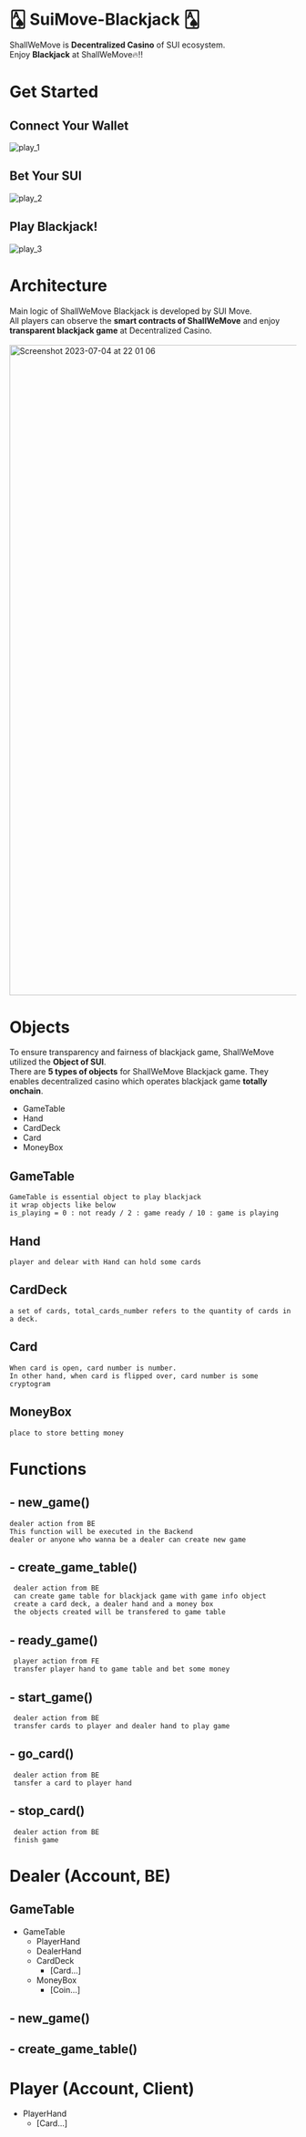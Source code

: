 # 🂡 SuiMove-Blackjack 🂡
ShallWeMove is <strong>Decentralized Casino</strong> of SUI ecosystem. <br>
Enjoy <strong>Blackjack</strong> at ShallWeMove🔥!!

# Get Started
## Connect Your Wallet
![play_1](https://github.com/ShallWeMove/SuiMove-Blackjack/assets/72509938/b432a14c-36ba-4883-9f28-092962f9a190)

## Bet Your SUI
![play_2](https://github.com/ShallWeMove/SuiMove-Blackjack/assets/72509938/d8d4e823-4b02-455f-b7e7-5eb8577e7599)

## Play Blackjack!
![play_3](https://github.com/ShallWeMove/SuiMove-Blackjack/assets/72509938/d89d01ec-65cb-44fe-8e69-6a57a8a4277b)



# Architecture
Main logic of ShallWeMove Blackjack is developed by SUI Move. <br />
All players can observe the <strong>smart contracts of ShallWeMove</strong> and enjoy <strong>transparent blackjack game</strong> at Decentralized Casino.<br /><br />
<img width="1141" alt="Screenshot 2023-07-04 at 22 01 06" src="https://github.com/ShallWeMove/SuiMove-Blackjack/assets/62167347/dd62065a-29a9-41b3-ad70-8923d70e87cb">

# Objects
To ensure transparency and fairness of blackjack game, ShallWeMove utilized the <strong>Object of SUI</strong>. <br />
There are <strong>5 types of objects</strong> for ShallWeMove Blackjack game. They enables decentralized casino which operates blackjack game <strong>totally onchain</strong>.
- GameTable
- Hand
- CardDeck
- Card
- MoneyBox
## GameTable
``` 
GameTable is essential object to play blackjack
it wrap objects like below
is_playing = 0 : not ready / 2 : game ready / 10 : game is playing
```

## Hand
```
player and delear with Hand can hold some cards
```
## CardDeck
```
a set of cards, total_cards_number refers to the quantity of cards in a deck.
```
## Card
```
When card is open, card number is number.
In other hand, when card is flipped over, card number is some cryptogram
```
## MoneyBox
```
place to store betting money
```

# Functions
## - new_game()
```
dealer action from BE 
This function will be executed in the Backend 
dealer or anyone who wanna be a dealer can create new game 
```
## - create_game_table()
```
 dealer action from BE 
 can create game table for blackjack game with game info object 
 create a card deck, a dealer hand and a money box 
 the objects created will be transfered to game table 
```
## - ready_game()
```
 player action from FE 
 transfer player hand to game table and bet some money 
 ```
## - start_game()
```
 dealer action from BE 
 transfer cards to player and dealer hand to play game 
 ```
## - go_card()
```
 dealer action from BE 
 tansfer a card to player hand 
 ```
## - stop_card()
```
 dealer action from BE 
 finish game 
 ```


# Dealer (Account, BE)
## GameTable 
- GameTable
    - PlayerHand
    - DealerHand
    - CardDeck
        - [Card...]
    - MoneyBox
        - [Coin<SUI>...]
## - new_game()
## - create_game_table()
# Player (Account, Client)
- PlayerHand
    - [Card...]

